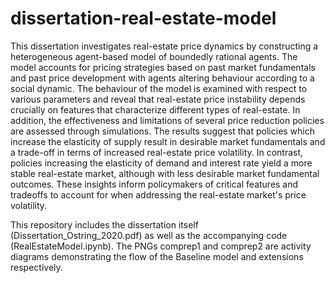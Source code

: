 # dissertation-real-estate-model
This dissertation investigates real-estate price dynamics by constructing a heterogeneous agent-based model of boundedly rational agents. The model accounts for pricing strategies based on past market fundamentals and past price development with agents altering behaviour according to a social dynamic. The behaviour of the model is examined with respect to various parameters and reveal that real-estate price instability depends crucially on features that characterize different types of real-estate. In addition, the effectiveness and limitations of several price reduction policies are assessed through simulations. The results suggest that policies which increase the elasticity of supply result in desirable market fundamentals and a trade-off in terms of increased real-estate price volatility. In contrast, policies increasing the elasticity of demand and interest rate yield a more stable real-estate market, although with less desirable market fundamental outcomes. These insights inform policymakers of critical features and tradeoffs to account for when addressing the real-estate market's price volatility.

This repository includes the dissertation itself (Dissertation_Ostring_2020.pdf) as well as the accompanying code (RealEstateModel.ipynb). The PNGs comprep1 and comprep2 are activity diagrams demonstrating the flow of the Baseline model and extensions respectively.
